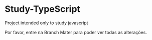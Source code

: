 # Study-TypeScript
Project intended only to study javascript

Por favor, entre na Branch Mater para poder ver todas as alterações.
